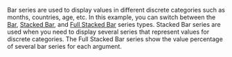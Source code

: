 Bar series are used to display values in different discrete categories such as months, countries, age, etc. In this example, you can switch between the [Bar](https://docs.devexpress.com/Blazor/DevExpress.Blazor.DxChartBarSeries-3), [Stacked Bar](https://docs.devexpress.com/Blazor/DevExpress.Blazor.DxChartStackedBarSeries-3), and [Full Stacked Bar](https://docs.devexpress.com/Blazor/DevExpress.Blazor.DxChartFullStackedBarSeries-3) series types. Stacked Bar series are used when you need to display several series that represent values for discrete categories. The Full Stacked Bar series show the value percentage of several bar series for each argument.

